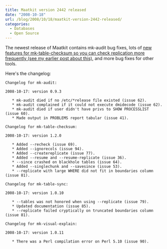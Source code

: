 ```yaml
---
title: Maatkit version 2442 released
date: "2008-10-18"
url: /blog/2008/10/18/maatkit-version-2442-released/
categories:
  - Databases
  - Open Source
---
```


The newest release of Maatkit contains mk-audit bug fixes, lots of [new features for mk-table-checksum so you can check replication more frequently (see my earlier post about this)](/blog/2008/10/04/how-to-check-mysql-replication-integrity-continually/), and more bug fixes for other tools.

<!--more-->

Here's the changelog:

```
Changelog for mk-audit:

2008-10-17: version 0.9.3

   * mk-audit died if no /etc/*release file existed (issue 62).
   * mk-audit complained if it could not execute dmidecode (issue 62).
   * mk-audit died if user didn't have privs to SHOW PROCESSLIST (issue 60).
   * Made output in PROBLEMS report tabular (issue 41).

Changelog for mk-table-checksum:

2008-10-17: version 1.2.0

   * Added --recheck (issue 69).
   * Added --ignorecols (issue 94).
   * Added --createreplicate (issue 77).
   * Added --resume and --resume-replicate (issue 36).
   * --since crashed on blackhole tables (issue 64).
   * Added --singlechunk and --savesince (issue 53).
   * --replicate with large WHERE did not fit in boundaries column (issue 81).

Changelog for mk-table-sync:

2008-10-17: version 1.0.10

   * --tables was not honored when using --replicate (issue 79).
   * Updated documentation (issue 85).
   * --replicate failed cryptically on truncated boundaries column (issue 81).

Changelog for mk-visual-explain:

2008-10-17: version 1.0.11

   * There was a Perl compilation error on Perl 5.10 (issue 90).
```


